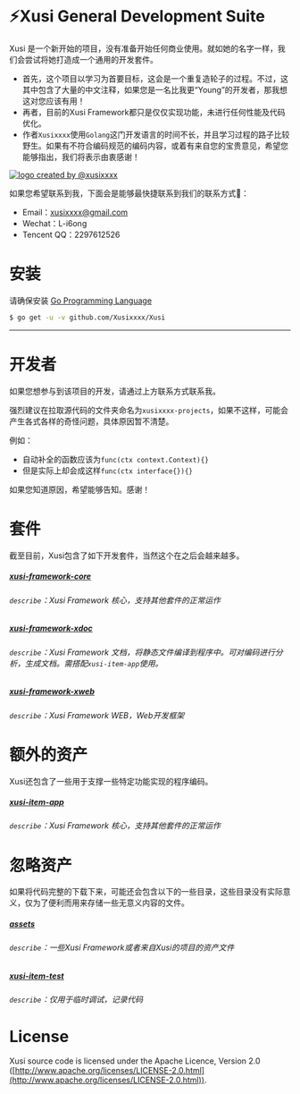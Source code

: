# ⚡️Xusi General Development Suite

Xusi 是一个新开始的项目，没有准备开始任何商业使用。就如她的名字一样，我们会尝试将她打造成一个通用的开发套件。

 - 首先，这个项目以学习为首要目标，这会是一个重复造轮子的过程。不过，这其中包含了大量的中文注释，如果您是一名比我更“Young”的开发者，那我想这对您应该有用！
 - 再者，目前的Xusi Framework都只是仅仅实现功能，未进行任何性能及代码优化。
 - 作者`Xusixxxx`使用`Golang`这门开发语言的时间不长，并且学习过程的路子比较野生。如果有不符合编码规范的编码内容，或着有来自您的宝贵意见，希望您能够指出，我们将表示由衷感谢！
 
 <a href="https://github.com/Xusixxxx/Xusi"><img align="center" style="margin-right:20px;" src="https://s2.ax1x.com/2019/06/16/VTbJ1S.png" title="logo created by @xusixxxx" /></a>
 
 如果您希望联系到我，下面会是能够最快捷联系到我们的联系方式💖：

 - Email：xusixxxx@gmail.com 
 - Wechat：L-i6ong
 - Tencent QQ：2297612526
 
 # 安装
请确保安装 [Go Programming Language](https://golang.org/dl/)
```sh
$ go get -u -v github.com/Xusixxxx/Xusi
```
****

# 开发者
如果您想参与到该项目的开发，请通过上方联系方式联系我。

强烈建议在拉取源代码的文件夹命名为`xusixxxx-projects`，如果不这样，可能会产生各式各样的奇怪问题，具体原因暂不清楚。

例如：
 - 自动补全的函数应该为`func(ctx context.Context){}`
 - 但是实际上却会成这样`func(ctx interface{}){}`
 
 如果您知道原因，希望能够告知。感谢！

# 套件

截至目前，Xusi包含了如下开发套件，当然这个在之后会越来越多。


##### [xusi-framework-core](https://github.com/Xusixxxx/Xusi/tree/master/xusi-framework/core)
###### `describe`：Xusi Framework 核心，支持其他套件的正常运作
##
##### [xusi-framework-xdoc](https://github.com/Xusixxxx/Xusi/tree/master/xusi-framework/xdoc)
###### `describe`：Xusi Framework 文档，将静态文件编译到程序中。可对编码进行分析，生成文档。需搭配`xusi-item-app`使用。
##
##### [xusi-framework-xweb](https://github.com/Xusixxxx/Xusi/tree/master/xusi-framework/xweb)
###### `describe`：Xusi Framework WEB，Web开发框架
##

# 额外的资产

Xusi还包含了一些用于支撑一些特定功能实现的程序编码。


##### [xusi-item-app](https://github.com/Xusixxxx/Xusi/tree/master/xusi-item-app)
###### `describe`：Xusi Framework 核心，支持其他套件的正常运作
##

# 忽略资产

如果将代码完整的下载下来，可能还会包含以下的一些目录，这些目录没有实际意义，仅为了便利而用来存储一些无意义内容的文件。

##### [assets](https://github.com/Xusixxxx/Xusi/tree/master/assets)
###### `describe`：一些Xusi Framework或者来自Xusi的项目的资产文件
##
##### [xusi-item-test](https://github.com/Xusixxxx/Xusi/tree/master/xusi-item-test)
###### `describe`：仅用于临时调试，记录代码
##

# License

Xusi source code is licensed under the Apache Licence, Version 2.0 ([http://www.apache.org/licenses/LICENSE-2.0.html](http://www.apache.org/licenses/LICENSE-2.0.html)).
